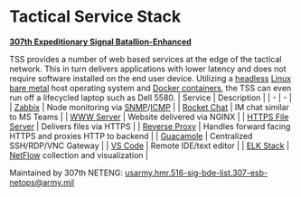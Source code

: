# Tactical Service Stack
[**307th Expeditionary Signal Batallion-Enhanced**](https://www.facebook.com/307ESB/)

TSS provides a number of web based services at the edge of the tactical network. This in turn delivers applications with lower latency and does not require software installed on the end user device. Utilizing a [headless](https://en.wikipedia.org/wiki/Headless_computer) [Linux](https://en.wikipedia.org/wiki/Linux) [bare metal](https://en.wikipedia.org/wiki/Bare-metal_server) host operating system and [Docker containers](https://en.wikipedia.org/wiki/Docker_(software)), the TSS can even run off a lifecycled laptop such as Dell 5580.
| Service                                                                         | Description                                                 |
| -                                                                               | -                                                           |
| [Zabbix](https://www.zabbix.com/)                                               | Node monitoring via [SNMP](https://en.wikipedia.org/wiki/Simple_Network_Management_Protocol)/[ICMP](https://en.wikipedia.org/wiki/Internet_Control_Message_Protocol) |
| [Rocket Chat](https://www.rocket.chat/)                                         | IM chat similar to MS Teams                                 |
| [WWW Server](https://www.nginx.com/)                                            | Website delivered via NGINX                                 |
| [HTTPS File Server](https://www.nginx.com/resources/wiki/modules/fancy_index/)  | Delivers files via HTTPS                                    |
| [Reverse Proxy](https://docs.nginx.com/nginx/admin-guide/web-server/reverse-proxy/) | Handles forward facing HTTPS and proxies HTTP to backend |
| [Guacamole](https://guacamole.apache.org/)                                      | Centralized SSH/RDP/VNC Gateway                             |
| [VS Code](https://code.visualstudio.com/)                                       | Remote IDE/text editor                                      |
| [ELK Stack](https://www.elastic.co/what-is/elk-stack)                           | [NetFlow](https://en.wikipedia.org/wiki/NetFlow) collection and visualization |

Maintained by 307th NETENG: usarmy.hmr.516-sig-bde-list.307-esb-netops@army.mil
